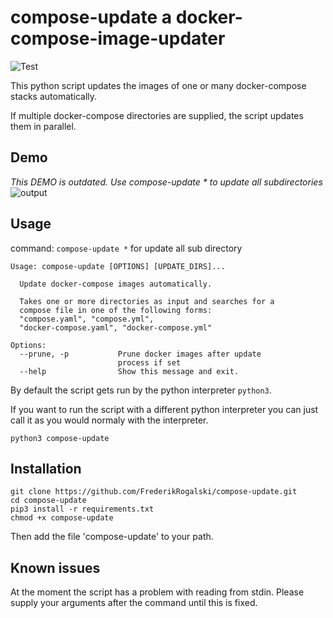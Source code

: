 # **compose-update** a docker-compose-image-updater
![Test](https://github.com/frederikrogalski/compose-update/actions/workflows/test-workflow.yml/badge.svg)

This python script updates the images of one or many docker-compose stacks automatically.

If multiple docker-compose directories are supplied, the script updates them in parallel.

## Demo
*This DEMO is outdated. Use compose-update * to update all subdirectories*
![output](https://user-images.githubusercontent.com/31591562/133811801-16eb581f-f63c-454f-a5de-e872568f3477.gif)


## Usage
command: `compose-update *` for update all sub directory
```
Usage: compose-update [OPTIONS] [UPDATE_DIRS]...

  Update docker-compose images automatically.

  Takes one or more directories as input and searches for a
  compose file in one of the following forms:
  "compose.yaml", "compose.yml",
  "docker-compose.yaml", "docker-compose.yml"

Options:
  --prune, -p           Prune docker images after update
                        process if set
  --help                Show this message and exit.
```

By default the script gets run by the python interpreter `python3`.

If you want to run the script with a different python interpreter you can just call it as you would normaly with the interpreter.
```
python3 compose-update
```

## Installation
```
git clone https://github.com/FrederikRogalski/compose-update.git
cd compose-update
pip3 install -r requirements.txt
chmod +x compose-update
```

Then add the file 'compose-update' to your path.

## Known issues
At the moment the script has a problem with reading from stdin. Please supply your arguments after the command until this is fixed.
